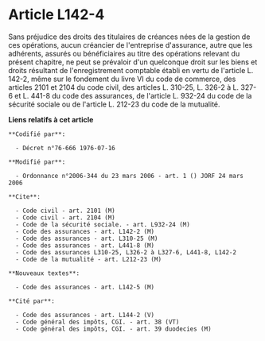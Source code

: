 # Article L142-4

Sans préjudice des droits des titulaires de créances nées de la gestion de ces opérations, aucun créancier de l'entreprise
d'assurance, autre que les adhérents, assurés ou bénéficiaires au titre des opérations relevant du présent chapitre, ne peut
se prévaloir d'un quelconque droit sur les biens et droits résultant de l'enregistrement comptable établi en vertu de
l'article L. 142-2, même sur le fondement du livre VI du code de commerce, des articles 2101 et 2104 du code civil, des
articles L. 310-25, L. 326-2 à L. 327-6 et L. 441-8 du code des assurances, de l'article L. 932-24 du code de la sécurité
sociale ou de l'article L. 212-23 du code de la mutualité.

**Liens relatifs à cet article**

	**Codifié par**:

	  - Décret n°76-666 1976-07-16

	**Modifié par**:

	  - Ordonnance n°2006-344 du 23 mars 2006 - art. 1 () JORF 24 mars 2006

	**Cite**:

	  - Code civil - art. 2101 (M)
	  - Code civil - art. 2104 (M)
	  - Code de la sécurité sociale. - art. L932-24 (M)
	  - Code des assurances - art. L142-2 (M)
	  - Code des assurances - art. L310-25 (M)
	  - Code des assurances - art. L441-8 (M)
	  - Code des assurances L310-25, L326-2 à L327-6, L441-8, L142-2
	  - Code de la mutualité - art. L212-23 (M)

	**Nouveaux textes**:

	  - Code des assurances - art. L142-5 (M)

	**Cité par**:

	  - Code des assurances - art. L144-2 (V)
	  - Code général des impôts, CGI. - art. 38 (VT)
	  - Code général des impôts, CGI. - art. 39 duodecies (M)
